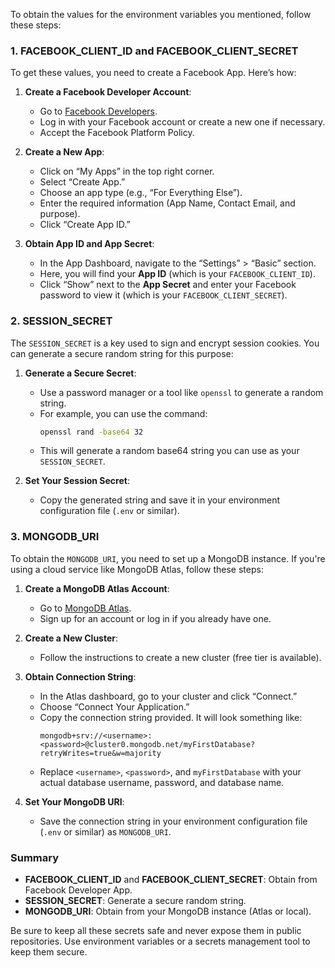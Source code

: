 To obtain the values for the environment variables you mentioned, follow these steps:

### 1. **FACEBOOK_CLIENT_ID and FACEBOOK_CLIENT_SECRET**

To get these values, you need to create a Facebook App. Here’s how:

1. **Create a Facebook Developer Account**:
   - Go to [Facebook Developers](https://developers.facebook.com/).
   - Log in with your Facebook account or create a new one if necessary.
   - Accept the Facebook Platform Policy.

2. **Create a New App**:
   - Click on “My Apps” in the top right corner.
   - Select “Create App.”
   - Choose an app type (e.g., “For Everything Else”).
   - Enter the required information (App Name, Contact Email, and purpose).
   - Click “Create App ID.”

3. **Obtain App ID and App Secret**:
   - In the App Dashboard, navigate to the “Settings” > “Basic” section.
   - Here, you will find your **App ID** (which is your `FACEBOOK_CLIENT_ID`).
   - Click “Show” next to the **App Secret** and enter your Facebook password to view it (which is your `FACEBOOK_CLIENT_SECRET`).

### 2. **SESSION_SECRET**

The `SESSION_SECRET` is a key used to sign and encrypt session cookies. You can generate a secure random string for this purpose:

1. **Generate a Secure Secret**:
   - Use a password manager or a tool like `openssl` to generate a random string.
   - For example, you can use the command:
     ```bash
     openssl rand -base64 32
     ```
   - This will generate a random base64 string you can use as your `SESSION_SECRET`.

2. **Set Your Session Secret**:
   - Copy the generated string and save it in your environment configuration file (`.env` or similar).

### 3. **MONGODB_URI**

To obtain the `MONGODB_URI`, you need to set up a MongoDB instance. If you're using a cloud service like MongoDB Atlas, follow these steps:

1. **Create a MongoDB Atlas Account**:
   - Go to [MongoDB Atlas](https://www.mongodb.com/cloud/atlas).
   - Sign up for an account or log in if you already have one.

2. **Create a New Cluster**:
   - Follow the instructions to create a new cluster (free tier is available).

3. **Obtain Connection String**:
   - In the Atlas dashboard, go to your cluster and click “Connect.”
   - Choose “Connect Your Application.”
   - Copy the connection string provided. It will look something like:
     ```plaintext
     mongodb+srv://<username>:<password>@cluster0.mongodb.net/myFirstDatabase?retryWrites=true&w=majority
     ```
   - Replace `<username>`, `<password>`, and `myFirstDatabase` with your actual database username, password, and database name.

4. **Set Your MongoDB URI**:
   - Save the connection string in your environment configuration file (`.env` or similar) as `MONGODB_URI`.

### Summary

- **FACEBOOK_CLIENT_ID** and **FACEBOOK_CLIENT_SECRET**: Obtain from Facebook Developer App.
- **SESSION_SECRET**: Generate a secure random string.
- **MONGODB_URI**: Obtain from your MongoDB instance (Atlas or local).

Be sure to keep all these secrets safe and never expose them in public repositories. Use environment variables or a secrets management tool to keep them secure.
